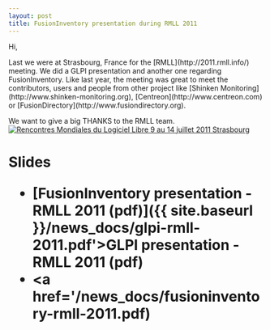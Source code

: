 ```yaml
---
layout: post
title: FusionInventory presentation during RMLL 2011
---
```


Hi,

<p>
Last we were at Strasbourg, France for the [RMLL](http://2011.rmll.info/) meeting. We did a GLPI presentation and another one regarding FusionInventory. Like last year, the meeting was great to meet the contributors, users and people from other project like [Shinken Monitoring](http://www.shinken-monitoring.org), [Centreon](http://www.centreon.com) or [FusionDirectory](http://www.fusiondirectory.org).
</p>
<p>
We want to give a big THANKS to the RMLL team.
<a href="http://2011.rmll.info/" title="Rencontres Mondiales du Logiciel Libre 2011"><img src="http://2011.rmll.info/IMG/bannieres/logo-RMLL2011-taille-S-sanstexte.png" alt="Rencontres Mondiales du Logiciel Libre 9 au 14 juillet 2011 Strasbourg"></a>
</p>

<h1>Slides</1h>

* [FusionInventory presentation - RMLL 2011 (pdf)]({{ site.baseurl }}/news_docs/glpi-rmll-2011.pdf'>GLPI presentation - RMLL 2011 (pdf)</a>
* <a href='/news_docs/fusioninventory-rmll-2011.pdf)



